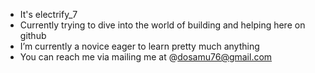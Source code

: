 - It's electrify_7
- Currently trying to dive into the world of building and helping here on github
- I’m currently a novice eager to learn pretty much anything
- You can reach me via mailing me at @dosamu76@gmail.com

<!---
electrify-7/electrify-7 is a ✨ special ✨ repository because its `README.md` (this file) appears on your GitHub profile.
You can click the Preview link to take a look at your changes.
--->
